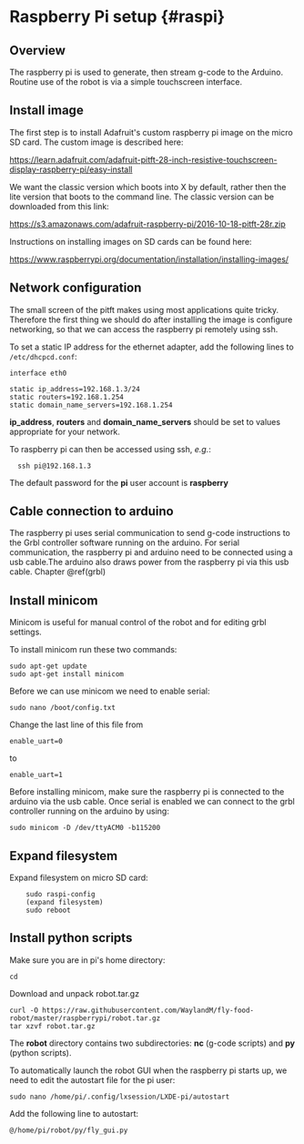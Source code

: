# Raspberry Pi setup {#raspi}

## Overview
The raspberry pi is used to generate, then stream g-code to the Arduino. Routine use of the robot is via a simple touchscreen interface. 

## Install image
The first step is to install Adafruit's custom raspberry pi image on the micro SD card. The custom image is described here:

https://learn.adafruit.com/adafruit-pitft-28-inch-resistive-touchscreen-display-raspberry-pi/easy-install

We want the classic version which boots into X by default, rather then the lite version that boots to the command line. The classic version can be downloaded from this link:

https://s3.amazonaws.com/adafruit-raspberry-pi/2016-10-18-pitft-28r.zip

Instructions on installing images on SD cards can be found here:

https://www.raspberrypi.org/documentation/installation/installing-images/


## Network configuration
The small screen of the pitft makes using most applications quite tricky. Therefore the first thing we should do after installing the image is configure networking, so that we can access the raspberry pi remotely using ssh.

To set a static IP address for the ethernet adapter, add the following lines to ```/etc/dhcpcd.conf```:

```
interface eth0

static ip_address=192.168.1.3/24
static routers=192.168.1.254
static domain_name_servers=192.168.1.254
```

**ip_address**, **routers** and **domain_name_servers** should be set to values appropriate for your network.

To raspberry pi can then be accessed using ssh, *e.g.*:
```
  ssh pi@192.168.1.3
```

The default password for the **pi** user account is **raspberry**

## Cable connection to arduino
The raspberry pi uses serial communication to send g-code instructions to the Grbl controller software running on the arduino. For serial communication, the raspberry pi and arduino need to be connected using a usb cable.The arduino also draws power from the raspberry pi via this usb cable. Chapter \@ref(grbl)

## Install minicom

Minicom is useful for manual control of the robot and for editing grbl settings. 

To install minicom run these two commands:

```
sudo apt-get update
sudo apt-get install minicom
```

Before we can use minicom we need to enable serial:

```
sudo nano /boot/config.txt
```

Change the last line of this file from

```
enable_uart=0
```

to

```
enable_uart=1
```

Before installing minicom, make sure the raspberry pi is connected to the arduino via the usb cable.
Once serial is enabled we can connect to the grbl controller running on the arduino by using:

```
sudo minicom -D /dev/ttyACM0 -b115200
```

## Expand filesystem
Expand filesystem on micro SD card:

```
    sudo raspi-config
    (expand filesystem)
    sudo reboot
```

## Install python scripts

Make sure you are in pi's home directory:

```
cd
```

Download and unpack robot.tar.gz

```
curl -O https://raw.githubusercontent.com/WaylandM/fly-food-robot/master/raspberrypi/robot.tar.gz
tar xzvf robot.tar.gz
```

The **robot** directory contains two subdirectories: **nc** (g-code scripts) and **py** (python scripts).

To automatically launch the robot GUI when the raspberry pi starts up, we need to edit the autostart file for the pi user:

```
sudo nano /home/pi/.config/lxsession/LXDE-pi/autostart
```

Add the following line to autostart:

```
@/home/pi/robot/py/fly_gui.py
```
